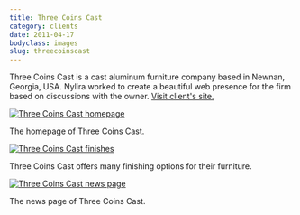 ```yaml
---
title: Three Coins Cast
category: clients
date: 2011-04-17
bodyclass: images
slug: threecoinscast
---
```


Three Coins Cast is a cast aluminum furniture company based in Newnan, Georgia, USA. Nylira worked to create a beautiful web presence for the firm based on discussions with the owner. [Visit client's site.](http://threecoins.com/)

<div class="figure">
  <a href="../assets/images/clients/threecoinscast-01@2x.png"><img src="../assets/images/clients/threecoinscast-01.png" alt="Three Coins Cast homepage"></a>
  <div class="figcaption">
    <p>The homepage of Three Coins Cast.</p>
  </div>
</div>

<div class="figure">
  <a href="../assets/images/clients/threecoinscast-02@2x.png"><img src="../assets/images/clients/threecoinscast-02.png" alt="Three Coins Cast finishes"></a>
  <div class="figcaption">
    <p>Three Coins Cast offers many finishing options for their furniture.</p>
  </div>
</div>

<div class="figure">
  <a href="../assets/images/clients/threecoinscast-03@2x.png"><img src="../assets/images/clients/threecoinscast-03.png" alt="Three Coins Cast news page"></a>
  <div class="figcaption">
    <p>The news page of Three Coins Cast.</p>
  </div>
</div>

